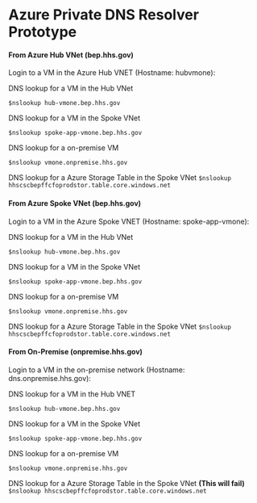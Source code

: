 # Azure Private DNS Resolver Prototype

#### From Azure Hub VNet (bep.hhs.gov)

Login to a VM in the Azure Hub VNET (Hostname: hubvmone):

DNS lookup for a VM in the Hub VNet 

```$nslookup hub-vmone.bep.hhs.gov```

DNS lookup for a VM in the Spoke  VNet 

```$nslookup spoke-app-vmone.bep.hhs.gov```

DNS lookup for a on-premise VM 

```$nslookup vmone.onpremise.hhs.gov ```

DNS lookup for a Azure Storage Table in the Spoke VNet 
```$nslookup hhscscbepffcfoprodstor.table.core.windows.net```

#### From Azure Spoke VNet (bep.hhs.gov)

Login to a VM in the Azure Spoke VNET (Hostname: spoke-app-vmone):

DNS lookup for a VM in the Hub VNet 

```$nslookup hub-vmone.bep.hhs.gov```

DNS lookup for a VM in the Spoke  VNet 

```$nslookup spoke-app-vmone.bep.hhs.gov```

DNS lookup for a on-premise VM 

```$nslookup vmone.onpremise.hhs.gov ```

DNS lookup for a Azure Storage Table in the Spoke VNet 
```$nslookup hhscscbepffcfoprodstor.table.core.windows.net```

#### From On-Premise (onpremise.hhs.gov)

Login to a VM in the on-premise network (Hostname: dns.onpremise.hhs.gov):

DNS lookup for a VM in the Hub VNET 

```$nslookup hub-vmone.bep.hhs.gov```

DNS lookup for a VM in the Spoke  VNet 

```$nslookup spoke-app-vmone.bep.hhs.gov```

DNS lookup for a on-premise VM 

```$nslookup vmone.onpremise.hhs.gov ```

DNS lookup for a Azure Storage Table in the Spoke VNet **(This will fail)**
```$nslookup hhscscbepffcfoprodstor.table.core.windows.net```